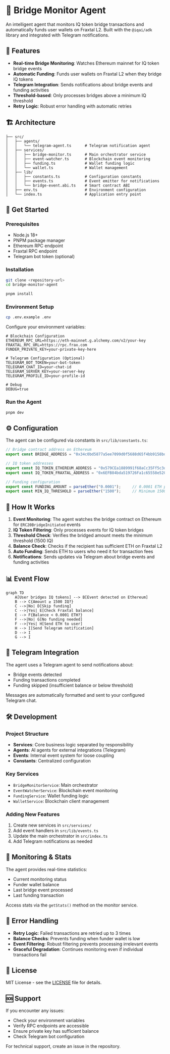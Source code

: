 # 🌉 Bridge Monitor Agent

An intelligent agent that monitors IQ token bridge transactions and automatically funds user wallets on Fraxtal L2. Built with the `@iqai/adk` library and integrated with Telegram notifications.

## 🚀 Features

- **Real-time Bridge Monitoring**: Watches Ethereum mainnet for IQ token bridge events
- **Automatic Funding**: Funds user wallets on Fraxtal L2 when they bridge IQ tokens
- **Telegram Integration**: Sends notifications about bridge events and funding activities
- **Threshold-based**: Only processes bridges above a minimum IQ threshold
- **Retry Logic**: Robust error handling with automatic retries

## 🏗️ Architecture

```
├── src/
│   ├── agents/
│   │   └── telegram-agent.ts      # Telegram notification agent
│   ├── services/
│   │   ├── bridge-monitor.ts      # Main orchestrator service
│   │   ├── event-watcher.ts       # Blockchain event monitoring
│   │   ├── funding.ts             # Wallet funding logic
│   │   └── wallet.ts              # Wallet management
│   ├── lib/
│   │   ├── constants.ts           # Configuration constants
│   │   ├── events.ts              # Event emitter for notifications
│   │   └── bridge-event.abi.ts    # Smart contract ABI
│   ├── env.ts                     # Environment configuration
│   └── index.ts                   # Application entry point
```

## 🚀 Get Started

### Prerequisites
- Node.js 18+
- PNPM package manager
- Ethereum RPC endpoint
- Fraxtal RPC endpoint
- Telegram bot token (optional)

### Installation

```bash
git clone <repository-url>
cd bridge-monitor-agent
```

```bash
pnpm install
```

### Environment Setup

```bash
cp .env.example .env
```

Configure your environment variables:

```env
# Blockchain Configuration
ETHEREUM_RPC_URL=https://eth-mainnet.g.alchemy.com/v2/your-key
FRAXTAL_RPC_URL=https://rpc.frax.com
FUNDER_PRIVATE_KEY=your-private-key-here

# Telegram Configuration (Optional)
TELEGRAM_BOT_TOKEN=your-bot-token
TELEGRAM_CHAT_ID=your-chat-id
TELEGRAM_SERVER_KEY=your-server-key
TELEGRAM_PROFILE_ID=your-profile-id

# Debug
DEBUG=true
```

### Run the Agent

```bash
pnpm dev
```

## ⚙️ Configuration

The agent can be configured via constants in `src/lib/constants.ts`:

```typescript
// Bridge contract address on Ethereum
export const BRIDGE_ADDRESS = "0x34c0bd5877a5ee7099d0f5688d65f4bb9158bde2";

// IQ token addresses
export const IQ_TOKEN_ETHEREUM_ADDRESS = "0x579CEa1889991f68aCc35Ff5c3dd0621fF29b0C9";
export const IQ_TOKEN_FRAXTAL_ADDRESS = "0x6EFB84bda519726Fa1c65558e520B92b51712101";

// Funding configuration
export const FUNDING_AMOUNT = parseEther("0.0001");     // 0.0001 ETH per user
export const MIN_IQ_THRESHOLD = parseEther("1500");     // Minimum 1500 IQ to trigger funding
```

## 🔄 How It Works

1. **Event Monitoring**: The agent watches the bridge contract on Ethereum for `ERC20BridgeInitiated` events
2. **IQ Token Filtering**: Only processes events for IQ token bridges
3. **Threshold Check**: Verifies the bridged amount meets the minimum threshold (1500 IQ)
4. **Balance Check**: Checks if the recipient has sufficient ETH on Fraxtal L2
5. **Auto Funding**: Sends ETH to users who need it for transaction fees
6. **Notifications**: Sends updates via Telegram about bridge events and funding activities

## 📊 Event Flow

```mermaid
graph TD
    A[User bridges IQ tokens] --> B[Event detected on Ethereum]
    B --> C{Amount ≥ 1500 IQ?}
    C -->|No| D[Skip funding]
    C -->|Yes| E[Check Fraxtal balance]
    E --> F{Balance < 0.0001 ETH?}
    F -->|No| G[No funding needed]
    F -->|Yes| H[Send ETH to user]
    H --> I[Send Telegram notification]
    D --> I
    G --> I
```

## 🤖 Telegram Integration

The agent uses a Telegram agent to send notifications about:
- Bridge events detected
- Funding transactions completed
- Funding skipped (insufficient balance or below threshold)

Messages are automatically formatted and sent to your configured Telegram chat.

## 🛠️ Development

### Project Structure
- **Services**: Core business logic separated by responsibility
- **Agents**: AI agents for external integrations (Telegram)
- **Events**: Internal event system for loose coupling
- **Constants**: Centralized configuration

### Key Services
- `BridgeMonitorService`: Main orchestrator
- `EventWatcherService`: Blockchain event monitoring
- `FundingService`: Wallet funding logic
- `WalletService`: Blockchain client management

### Adding New Features
1. Create new services in `src/services/`
2. Add event handlers in `src/lib/events.ts`
3. Update the main orchestrator in `src/index.ts`
4. Add Telegram notifications as needed

## 🔧 Monitoring & Stats

The agent provides real-time statistics:
- Current monitoring status
- Funder wallet balance
- Last bridge event processed
- Last funding transaction

Access stats via the `getStats()` method on the monitor service.

## 🚨 Error Handling

- **Retry Logic**: Failed transactions are retried up to 3 times
- **Balance Checks**: Prevents funding when funder wallet is low
- **Event Filtering**: Robust filtering prevents processing irrelevant events
- **Graceful Degradation**: Continues monitoring even if individual transactions fail

## 📄 License

MIT License - see the [LICENSE](LICENSE) file for details.

## 🆘 Support

If you encounter any issues:
- Check your environment variables
- Verify RPC endpoints are accessible
- Ensure private key has sufficient balance
- Check Telegram bot configuration

For technical support, create an issue in the repository.
